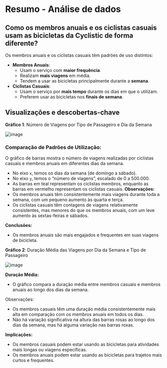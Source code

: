 # Resumo - Análise de dados

## **Como os membros anuais e os ciclistas casuais usam as bicicletas da Cyclistic de forma diferente?**

Os membros anuais e os ciclistas casuais têm padrões de uso distintos:

 - **Membros Anuais**:
   - Usam o serviço com **maior frequência**.
   - Realizam **mais viagens** em média.
   - Tendem a usar as bicicletas principalmente durante a **semana**.
 - **Ciclistas Casuais**:
   - Usam o serviço por **mais tempo** durante os dias em que o utilizam.
   - Preferem usar as bicicletas nos **finais de semana**.
  


## Visualizações e descobertas-chave

**Gráfico 1**: Número de Viagens por Tipo de Passageiro e Dia da Semana

![image](https://github.com/anabergerr/estudo-caso-cyclistic/assets/89489383/edebd1d0-d43a-47da-975b-05e053cafdc4)


### Comparação de Padrões de Utilização:

O gráfico de barras mostra o número de viagens realizadas por ciclistas casuais e membros anuais em diferentes dias da semana.
- No eixo `x`, temos os dias da semana (de domingo a sábado).
- No eixo `y`, temos o “número de viagens”, escalado de 0 a 500.000.
- As barras em teal representam os ciclistas membros, enquanto as barras em vermelho representam os ciclistas casuais.
**Observações:**
- Os membros anuais têm consistentemente mais viagens durante toda a semana, com um pequeno aumento às quarta e terça.
- Os ciclistas casuais têm contagens de viagens relativamente consistentes, mas menores do que os membros anuais, com um leve aumento às sextas-feiras e sábados.

**Conclusões:**
- Os membros anuais são mais engajados e frequentes em suas viagens de bicicleta.


**Gráfico 2**: Duração Média das Viagens por Dia da Semana e Tipo de Passageiro

![image](https://github.com/anabergerr/estudo-caso-cyclistic/assets/89489383/6bcb6b57-66fa-48e1-9d55-fad9c2d38e60)


**Duração Média:**
- O gráfico compara a duração média entre membros casuais e membros anuais ao longo dos dias da semana.

Observações:
- Os membros casuais têm uma duração média consistentemente mais alta em comparação com os membros anuais em todos os dias.
- Não há variação significativa na altura das barras rosas ao longo dos dias da semana, mas há alguma variação nas barras roxas.

**Implicações:**
- Os membros casuais podem estar usando as bicicletas para atividades mais longas ou viagens específicas.
- Os membros anuais podem estar usando as bicicletas para trajetos mais curtos e frequentes.

  
